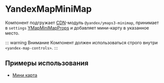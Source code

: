 # YandexMapMiniMap

Компонент подгружает [CDN](/guide/configuration#cdnlibraryloading)-модуль `@yandex/ymaps3-minimap`, принимает
в `settings` [YMapMiniMapProps](https://yandex.ru/maps-api/docs/js-api/object/controls/minimap/YMapMiniMap.html#props) и
добавляет мини-карту в указанное место.

::: warning Внимание
Компонент должен использоваться строго внутри `<yandex-map-controls>`.
:::

## Примеры использования

- [Мини карта](/examples/map/mini-map)
